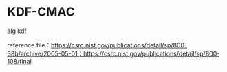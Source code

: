 # KDF-CMAC
alg kdf



reference file：https://csrc.nist.gov/publications/detail/sp/800-38b/archive/2005-05-01；https://csrc.nist.gov/publications/detail/sp/800-108/final
